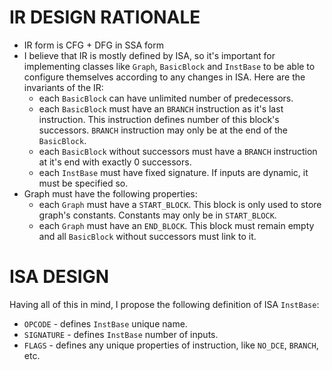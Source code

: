 # IR DESIGN RATIONALE

- IR form is CFG + DFG in SSA form
- I believe that IR is mostly defined by ISA, so it's important for implementing classes like `Graph`, `BasicBlock` and `InstBase` to be able to configure themselves according to any changes in ISA. Here are the invariants of the IR:
  - each `BasicBlock` can have unlimited number of predecessors.
  - each `BasicBlock` must have an `BRANCH` instruction as it's last instruction. This instruction defines number of this block's successors. `BRANCH` instruction may only be at the end of the `BasicBlock`.
  - each `BasicBlock` without successors must have a `BRANCH` instruction at it's end with exactly 0 successors.
  - each `InstBase` must have fixed signature. If inputs are dynamic, it must be specified so.
- Graph must have the following properties:
  - each `Graph` must have a `START_BLOCK`. This block is only used to store graph's constants. Constants may only be in `START_BLOCK`.
  - each `Graph` must have an `END_BLOCK`. This block must remain empty and all `BasicBlock` without successors must link to it.

# ISA DESIGN

Having all of this in mind, I propose the following definition of ISA `InstBase`:

- `OPCODE` - defines `InstBase` unique name.
- `SIGNATURE` - defines `InstBase` number of inputs.
- `FLAGS` - defines any unique properties of instruction, like `NO_DCE`, `BRANCH`, etc.
